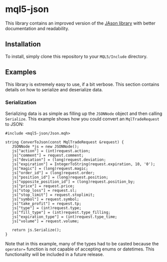 # mql5-json
This library contains an improved version of the [JAson library](https://www.mql5.com/en/code/13663) with better documentation and readability.

## Installation
To install, simply clone this repository to your `MQL5/Include` directory.

## Examples
This library is extremely easy to use, if a bit verbose. This section contains details on how to serialize and deserialize data.

### Serialization
Serializing data is as simple as filling up the `JSONNode` object and then calling `Serialize`. This example shows how you could convert an `MqlTradeRequest` to JSON:

```
#include <mql5-json/Json.mqh>

string ConverToJson(const MqlTradeRequest &request) {
   JSONNode *js = new JSONNode();
   js["action"] = (int)request.action;
   js["comment"] = request.comment;
   js["deviation"] = (long)request.deviation;
   js["expiration"] = IntegerToString(request.expiration, 10, '0');
   js["magic"] = (long)request.magic;
   js["order_id"] = (long)request.order;
   js["position_id"] = (long)request.position;
   js["opposite_position_id"] = (long)request.position_by;
   js["price"] = request.price;
   js["stop_loss"] = request.sl;
   js["stop_limit"] = request.stoplimit;
   js["symbol"] = request.symbol;
   js["take_profit"] = request.tp;
   js["type"] = (int)request.type;
   js["fill_type"] = (int)request.type_filling;
   js["expiration_type"] = (int)request.type_time;
   js["volume"] = request.volume;
   
   return js.Serialize();
}
```

Note that in this example, many of the types had to be casted because the `operator=` function is not capable of accepting enums or datetimes. This functionality will be included in a future release.
